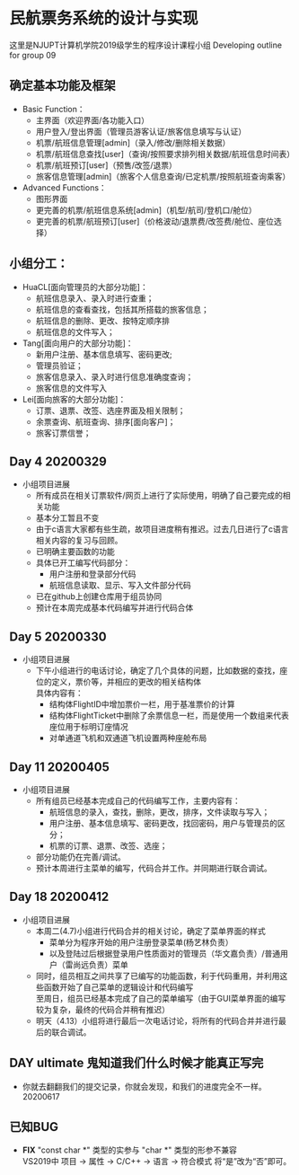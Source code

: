 ﻿# 民航票务系统的设计与实现
这里是NJUPT计算机学院2019级学生的程序设计课程小组
Developing outline for group 09

## 确定基本功能及框架
* Basic Function：
	* 主界面（欢迎界面/各功能入口）
	* 用户登入/登出界面（管理员游客认证/旅客信息填写与认证）
	* 机票/航班信息管理[admin]（录入/修改/删除相关数据）
	* 机票/航班信息查找[user]（查询/按照要求排列相关数据/航班信息时间表）
	* 机票/航班预订[user]（预售/改签/退票）
	* 旅客信息管理[admin]（旅客个人信息查询/已定机票/按照航班查询乘客）
* Advanced Functions：
	* 图形界面
	* 更完善的机票/航班信息系统[admin]（机型/航司/登机口/舱位）
	* 更完善的机票/航班预订[user]（价格波动/退票费/改签费/舱位、座位选择）
        
## 小组分工：
* HuaCL[面向管理员的大部分功能]：
	* 航班信息录入、录入时进行查重；
	* 航班信息的查看查找，包括其所搭载的旅客信息；
	* 航班信息的删除、更改、按特定顺序排
	* 航班信息的文件写入；
* Tang[面向用户的大部分功能]：
	* 新用户注册、基本信息填写、密码更改;
	* 管理员验证；
	* 旅客信息录入、录入时进行信息准确度查询；
	* 旅客信息的文件写入
* Lei[面向旅客的大部分功能]：
	* 订票、退票、改签、选座界面及相关限制；
	* 余票查询、航班查询、排序[面向客户]； 
	* 旅客订票信誉；
## Day 4 20200329
* 小组项目进展
	* 所有成员在相关订票软件/网页上进行了实际使用，明确了自己要完成的相关功能
	* 基本分工暂且不变
	* 由于c语言大家都有些生疏，故项目进度稍有推迟。过去几日进行了c语言相关内容的复习与回顾。
	* 已明确主要函数的功能
	* 具体已开工编写代码部分：
		* 用户注册和登录部分代码
		* 航班信息读取、显示、写入文件部分代码
	* 已在github上创建仓库用于组员协同
	* 预计在本周完成基本代码编写并进行代码合体
## Day 5 20200330
* 小组项目进展
	* 下午小组进行的电话讨论，确定了几个具体的问题，比如数据的查找，座位的定义，票价等，并相应的更改的相关结构体  
	具体内容有：
		* 结构体FlightID中增加票价一栏，用于基准票价的计算
		* 结构体FlightTicket中删除了余票信息一栏，而是使用一个数组来代表座位用于标明订座情况
		* 对单通道飞机和双通道飞机设置两种座舱布局
## Day 11 20200405
* 小组项目进展
	* 所有组员已经基本完成自己的代码编写工作，主要内容有：
		* 航班信息的录入，查找，删除，更改，排序，文件读取与写入；
		* 用户注册、基本信息填写、密码更改，找回密码，用户与管理员的区分；
		* 机票的订票、退票、改签、选座；
	* 部分功能仍在完善/调试。
	* 预计本周进行主菜单的编写，代码合并工作。并同期进行联合调试。
## Day 18 20200412
* 小组项目进展
	* 本周二(4.7)小组进行代码合并的相关讨论，确定了菜单界面的样式
		* 菜单分为程序开始的用户注册登录菜单(杨艺林负责）
		* 以及登陆过后根据登录用户性质面对的管理员（华文嘉负责）/普通用户（雷尚远负责）菜单
	* 同时，组员相互之间共享了已编写的功能函数，利于代码重用，并利用这些函数开始了自己菜单的逻辑设计和代码编写  
	至周日，组员已经基本完成了自己的菜单编写（由于GUI菜单界面的编写较为复杂，最终的代码合并稍有推迟）
	* 明天（4.13）小组将进行最后一次电话讨论，将所有的代码合并并进行最后的联合调试。
## DAY ultimate 鬼知道我们什么时候才能真正写完
* 你就去翻翻我们的提交记录，你就会发现，和我们的进度完全不一样。20200617

## 已知BUG
* **FIX** "const char \*" 类型的实参与 "char \*" 类型的形参不兼容   
VS2019中 项目 -> 属性 -> C/C++ -> 语言 -> 符合模式 将“是”改为“否”即可。

